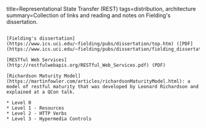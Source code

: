 title=Representational State Transfer (REST)
tags=distribution, architecture
summary=Collection of links and reading and notes on Fielding's dissertation.
~~~~~~

[Fielding's dissertation](https://www.ics.uci.edu/~fielding/pubs/dissertation/top.htm) ([PDF](https://www.ics.uci.edu/~fielding/pubs/dissertation/fielding_dissertation.pdf))

[RESTful Web Services](http://restfulwebapis.org/RESTful_Web_Services.pdf) (PDF)

[Richardson Maturity Model](https://martinfowler.com/articles/richardsonMaturityModel.html): a model of restful maturity that was developed by Leonard Richardson and explained at a QCon talk.

* Level 0
* Level 1 - Resources
* Level 2 - HTTP Verbs
* Level 3 - Hypermedia Controls
